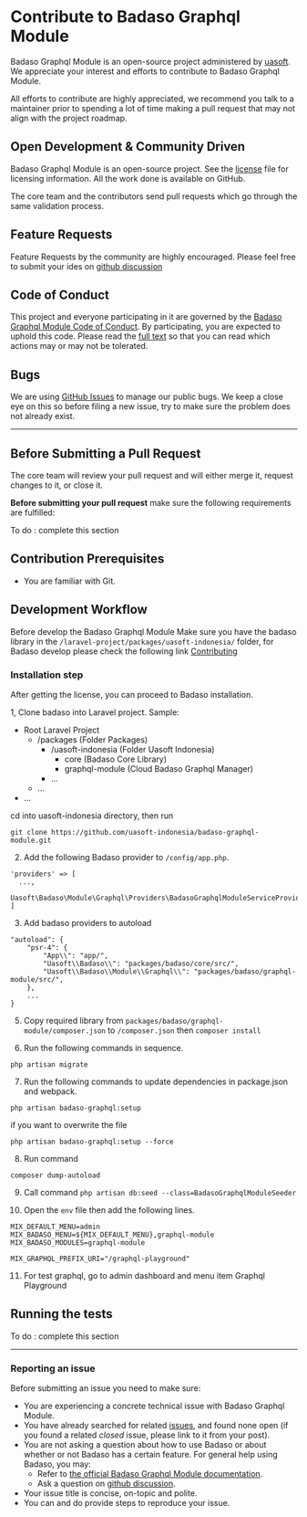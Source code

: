 # Contribute to Badaso Graphql Module

Badaso Graphql Module is an open-source project administered by [uasoft](https://soft.uatech.co.id). We appreciate your interest and efforts to contribute to Badaso Graphql Module.

All efforts to contribute are highly appreciated, we recommend you talk to a maintainer prior to spending a lot of time making a pull request that may not align with the project roadmap.

## Open Development & Community Driven

Badaso Graphql Module is an open-source project. See the [license](https://github.com/uasoft-indonesia/badaso-graphql-module/blob/master/license) file for licensing information. All the work done is available on GitHub.

The core team and the contributors send pull requests which go through the same validation process.

## Feature Requests

Feature Requests by the community are highly encouraged. Please feel free to submit your ides on [github discussion](https://github.com/uasoft-indonesia/badaso-graphql-module/discussions/categories/ideas)

## Code of Conduct

This project and everyone participating in it are governed by the [Badaso Graphql Module Code of Conduct](code_of_conduct.md). By participating, you are expected to uphold this code. Please read the [full text](code_of_conduct.md) so that you can read which actions may or may not be tolerated.

## Bugs

We are using [GitHub Issues](https://github.com/uasoft-indonesia/badaso-graphql-module/issues) to manage our public bugs. We keep a close eye on this so before filing a new issue, try to make sure the problem does not already exist.

---

## Before Submitting a Pull Request

The core team will review your pull request and will either merge it, request changes to it, or close it.

**Before submitting your pull request** make sure the following requirements are fulfilled:

To do : complete this section

## Contribution Prerequisites

- You are familiar with Git.

## Development Workflow

Before develop the Badaso Graphql Module Make sure you have the badaso library in the `/laravel-project/packages/uasoft-indonesia/` folder, for Badaso develop please check the following link [Contributing](https://github.com/uasoft-indonesia/badaso/blob/main/CONTRIBUTING.md)

### Installation step

After getting the license, you can proceed to Badaso installation.

1, Clone badaso into Laravel project. Sample:
- Root Laravel Project
  - /packages (Folder Packages)
    - /uasoft-indonesia (Folder Uasoft Indonesia)
      - core (Badaso Core Library) 
      - graphql-module (Cloud Badaso Graphql Manager)
    - ...
  - ...
- ...

cd into uasoft-indonesia directory, then run
```
git clone https://github.com/uasoft-indonesia/badaso-graphql-module.git
```

2. Add the following Badaso provider to ```/config/app.php```.

```
'providers' => [
  ...,
  Uasoft\Badaso\Module\Graphql\Providers\BadasoGraphqlModuleServiceProvider::class,
]
```

3. Add badaso providers to autoload

```
"autoload": {
    "psr-4": {
        "App\\": "app/",
        "Uasoft\\Badaso\\": "packages/badaso/core/src/",
        "Uasoft\\Badaso\\Module\\Graphql\\": "packages/badaso/graphql-module/src/",
    },
    ...
}
```

5. Copy required library from ```packages/badaso/graphql-module/composer.json``` to ```/composer.json``` then ```composer install```

6. Run the following commands in sequence.
```
php artisan migrate
```

7. Run the following commands to update dependencies in package.json and webpack.
```
php artisan badaso-graphql:setup
```
if you want to overwrite the file 
```
php artisan badaso-graphql:setup --force
```

8. Run command 
```
composer dump-autoload
```

9. Call command `php artisan db:seed --class=BadasoGraphqlModuleSeeder`

10. Open the ```env``` file then add the following lines.
```
MIX_DEFAULT_MENU=admin
MIX_BADASO_MENU=${MIX_DEFAULT_MENU},graphql-module
MIX_BADASO_MODULES=graphql-module

MIX_GRAPHQL_PREFIX_URI="/graphql-playground"
```

11. For test graphql, go to admin dashboard and menu item Graphql Playground

## Running the tests

To do : complete this section

---

### Reporting an issue

Before submitting an issue you need to make sure:

- You are experiencing a concrete technical issue with Badaso Graphql Module.
- You have already searched for related [issues](https://github.com/uasoft-indonesia/badaso-graphql-module/issues), and found none open (if you found a related _closed_ issue, please link to it from your post).
- You are not asking a question about how to use Badaso or about whether or not Badaso has a certain feature. For general help using Badaso, you may:
  - Refer to [the official Badaso Graphql Module documentation](https://github.com/uasoft-indonesia/badaso-graphql-module).
  - Ask a question on [github discussion](https://github.com/uasoft-indonesia/badaso-graphql-module/discussions).
- Your issue title is concise, on-topic and polite.
- You can and do provide steps to reproduce your issue.
